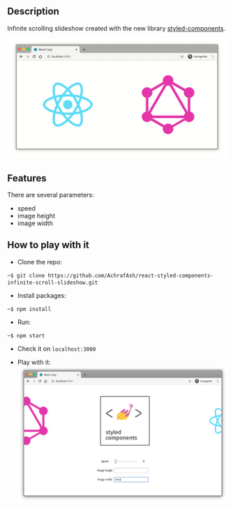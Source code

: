 ## Description

Infinite scrolling slideshow created with the new library <a href='https://styled-components.com/'>styled-components</a>.

![](./infinite_scroll_slideshow.gif)

## Features

There are several parameters:

- speed
- image height
- image width

## How to play with it

- Clone the repo:

```
~$ git clone https://github.com/AchrafAsh/react-styled-components-infinite-scroll-slideshow.git
```

- Install packages:

```
~$ npm install
```

- Run:

```
~$ npm start
```

- Check it on `localhost:3000`

- Play with it:
  ![](playground.png)
